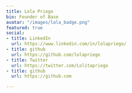 ```yaml
---
title: Lola Priego
bio: Founder of Base
avatar: "/images/lola_badge.png"
featured: true
social:
- title: LinkedIn
  url: https://www.linkedin.com/in/lolapriego/
- title: github
  url: https://github.com/lolapriego
- title: Twitter
  url: https://twitter.com/Lolitapriego
- title: github
  url: https://github.com

---
```

